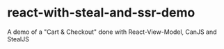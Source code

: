 # react-with-steal-and-ssr-demo
A demo of a "Cart &amp; Checkout" done with React-View-Model, CanJS and StealJS
